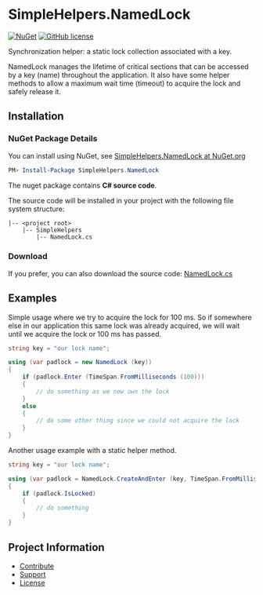 SimpleHelpers.NamedLock
===========

[![NuGet](https://img.shields.io/nuget/v/SimpleHelpers.NamedLock.svg?maxAge=1200&style=flat-square)](https://www.nuget.org/packages/SimpleHelpers.NamedLock/)
[![GitHub license](https://img.shields.io/badge/license-MIT-brightgreen.svg?maxAge=3600&style=flat-square)](https://raw.githubusercontent.com/khalidsalomao/SimpleHelpers.Net/master/SimpleHelpers/LICENSE.txt)

Synchronization helper: a static lock collection associated with a key.

NamedLock manages the lifetime of critical sections that can be accessed by a key (name) throughout the application. It also have some helper methods to allow a maximum wait time (timeout) to acquire the lock and safely release it.


Installation
------------

### NuGet Package Details

You can install using NuGet, see [SimpleHelpers.NamedLock at NuGet.org](https://www.nuget.org/packages/SimpleHelpers.NamedLock/)

```powershell
PM> Install-Package SimpleHelpers.NamedLock
```

The nuget package contains **C# source code**.

The source code will be installed in your project with the following file system structure:

```
|-- <project root>
    |-- SimpleHelpers
        |-- NamedLock.cs
```

### Download

If you prefer, you can also download the source code: [NamedLock.cs](https://raw.githubusercontent.com/khalidsalomao/SimpleHelpers.Net/master/SimpleHelpers/NamedLock.cs)


Examples
--------

Simple usage where we try to acquire the lock for 100 ms.
So if somewhere else in our application this same lock was already acquired, we will wait until we acquire the lock or 100 ms has passed.

```csharp
string key = "our lock name";

using (var padlock = new NamedLock (key))
{
    if (padlock.Enter (TimeSpan.FromMilliseconds (100)))
    {
        // do something as we now own the lock
    }
    else
    {
        // do some other thing since we could not acquire the lock
    }
}
```

Another usage example with a static helper method.

```csharp
string key = "our lock name";

using (var padlock = NamedLock.CreateAndEnter (key, TimeSpan.FromMilliseconds (100)))
{
    if (padlock.IsLocked)
    {
        // do something
    }
}
```


Project Information
-------------------

* [Contribute](../#contribute)
* [Support](../#support)
* [License](../#license)
